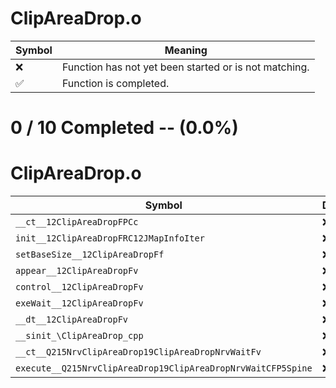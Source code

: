 # ClipAreaDrop.o
| Symbol | Meaning 
| ------------- | ------------- 
| :x: | Function has not yet been started or is not matching. 
| :white_check_mark: | Function is completed. 


# 0 / 10 Completed -- (0.0%)
# ClipAreaDrop.o
| Symbol | Decompiled? |
| ------------- | ------------- |
| `__ct__12ClipAreaDropFPCc` | :x: |
| `init__12ClipAreaDropFRC12JMapInfoIter` | :x: |
| `setBaseSize__12ClipAreaDropFf` | :x: |
| `appear__12ClipAreaDropFv` | :x: |
| `control__12ClipAreaDropFv` | :x: |
| `exeWait__12ClipAreaDropFv` | :x: |
| `__dt__12ClipAreaDropFv` | :x: |
| `__sinit_\ClipAreaDrop_cpp` | :x: |
| `__ct__Q215NrvClipAreaDrop19ClipAreaDropNrvWaitFv` | :x: |
| `execute__Q215NrvClipAreaDrop19ClipAreaDropNrvWaitCFP5Spine` | :x: |
